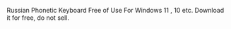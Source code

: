 Russian Phonetic Keyboard Free of Use For Windows 11 , 10 etc. 
Download it for free, do not sell. 
